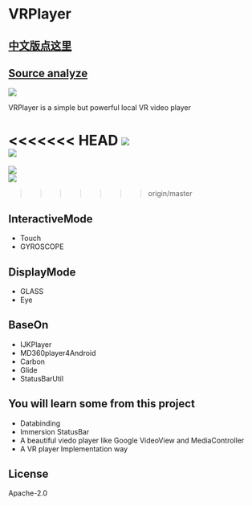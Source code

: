 # VRPlayer

## [中文版点这里](https://github.com/wheat7/VRPlayer/blob/master/README_CN.md)

## [Source analyze](http://wheat7.com/2017/06/08/vrplayer-source/)

![](http://ogzwf5uv0.bkt.clouddn.com/ic_app.png)             

VRPlayer is a simple but powerful local VR video player
       
<<<<<<< HEAD
![](http://ogzwf5uv0.bkt.clouddn.com/1.gif)           
![](http://ogzwf5uv0.bkt.clouddn.com/2.gif)      
=======
       
![](http://ogzwf5uv0.bkt.clouddn.com/vr1.gif)           
![](http://ogzwf5uv0.bkt.clouddn.com/vr2.gif)      
>>>>>>> origin/master

## InteractiveMode
* Touch
* GYROSCOPE

## DisplayMode
* GLASS
* Eye
    

## BaseOn
* IJKPlayer
* MD360player4Android 
* Carbon
* Glide
* StatusBarUtil

## You will learn some from this project
* Databinding
* Immersion StatusBar
* A beautiful viedo player like Google VideoView and MediaController
* A VR player Implementation way

## License
Apache-2.0
